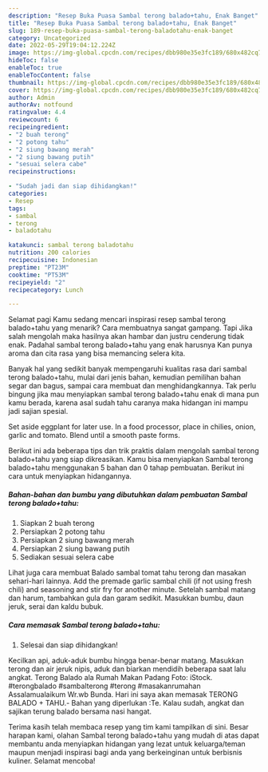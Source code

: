 ```yaml
---
description: "Resep Buka Puasa Sambal terong balado+tahu, Enak Banget"
title: "Resep Buka Puasa Sambal terong balado+tahu, Enak Banget"
slug: 189-resep-buka-puasa-sambal-terong-baladotahu-enak-banget
category: Uncategorized
date: 2022-05-29T19:04:12.224Z
image: https://img-global.cpcdn.com/recipes/dbb980e35e3fc189/680x482cq70/sambal-terong-baladotahu-foto-resep-utama.jpg
hideToc: false
enableToc: true
enableTocContent: false
thumbnail: https://img-global.cpcdn.com/recipes/dbb980e35e3fc189/680x482cq70/sambal-terong-baladotahu-foto-resep-utama.jpg
cover: https://img-global.cpcdn.com/recipes/dbb980e35e3fc189/680x482cq70/sambal-terong-baladotahu-foto-resep-utama.jpg
author: Admin
authorAv: notfound
ratingvalue: 4.4
reviewcount: 6
recipeingredient:
- "2 buah terong"
- "2 potong tahu"
- "2 siung bawang merah"
- "2 siung bawang putih"
- "sesuai selera cabe"
recipeinstructions:

- "Sudah jadi dan siap dihidangkan!"
categories:
- Resep
tags:
- sambal
- terong
- baladotahu

katakunci: sambal terong baladotahu 
nutrition: 200 calories
recipecuisine: Indonesian
preptime: "PT23M"
cooktime: "PT53M"
recipeyield: "2"
recipecategory: Lunch

---
```



Selamat pagi Kamu sedang mencari inspirasi resep sambal terong balado+tahu yang menarik? Cara membuatnya sangat gampang. Tapi Jika salah mengolah maka hasilnya akan hambar dan justru cenderung tidak enak. Padahal sambal terong balado+tahu yang enak harusnya Kan punya aroma dan cita rasa yang bisa memancing selera kita.


Banyak hal yang sedikit banyak mempengaruhi kualitas rasa dari sambal terong balado+tahu, mulai dari jenis bahan, kemudian pemilihan bahan segar dan bagus, sampai cara membuat dan menghidangkannya. Tak perlu bingung jika mau menyiapkan sambal terong balado+tahu enak di mana pun kamu berada, karena asal sudah tahu caranya maka hidangan ini mampu jadi sajian spesial.

Set aside eggplant for later use. In a food processor, place in chilies, onion, garlic and tomato. Blend until a smooth paste forms.


Berikut ini ada beberapa tips dan trik praktis dalam mengolah sambal terong balado+tahu yang siap dikreasikan. Kamu bisa menyiapkan Sambal terong balado+tahu menggunakan 5 bahan dan 0 tahap pembuatan. Berikut ini cara untuk menyiapkan hidangannya.

<!--inarticleads1-->

##### Bahan-bahan dan bumbu yang dibutuhkan dalam pembuatan Sambal terong balado+tahu:

1. Siapkan 2 buah terong
1. Persiapkan 2 potong tahu
1. Persiapkan 2 siung bawang merah
1. Persiapkan 2 siung bawang putih
1. Sediakan sesuai selera cabe


Lihat juga cara membuat Balado sambal tomat tahu terong dan masakan sehari-hari lainnya. Add the premade garlic sambal chili (if not using fresh chili) and seasoning and stir fry for another minute. Setelah sambal matang dan harum, tambahkan gula dan garam sedikit. Masukkan bumbu, daun jeruk, serai dan kaldu bubuk. 

<!--inarticleads2-->

##### Cara memasak Sambal terong balado+tahu:


1. Selesai dan siap dihidangkan!

Kecilkan api, aduk-aduk bumbu hingga benar-benar matang. Masukkan terong dan air jeruk nipis, aduk dan biarkan mendidih beberapa saat lalu angkat. Terong Balado ala Rumah Makan Padang Foto: iStock. #terongbalado #sambalterong #terong #masakanrumahan Assalamualaikum Wr.wb Bunda. Hari ini saya akan memasak TERONG BALADO + TAHU.- Bahan yang diperlukan :Te. Kalau sudah, angkat dan sajikan terung balado bersama nasi hangat. 

Terima kasih telah membaca resep yang tim kami tampilkan di sini. Besar harapan kami, olahan Sambal terong balado+tahu yang mudah di atas dapat membantu anda menyiapkan hidangan yang lezat untuk keluarga/teman maupun menjadi inspirasi bagi anda yang berkeinginan untuk berbisnis kuliner. Selamat mencoba!
